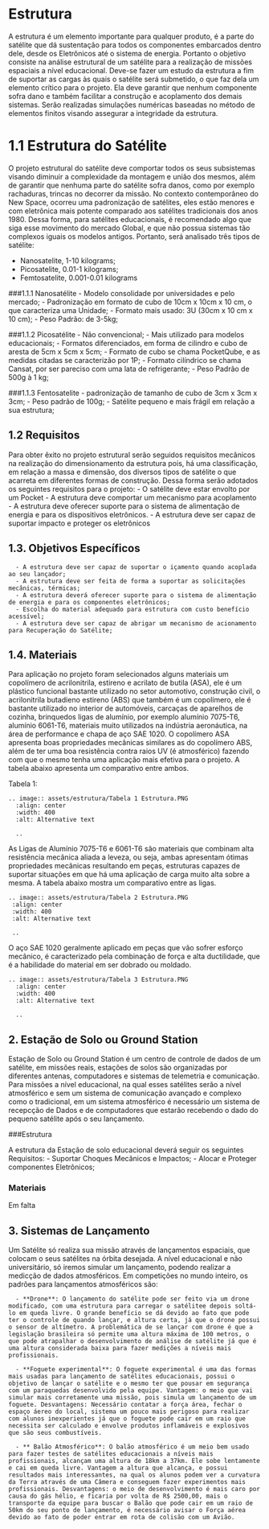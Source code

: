 # Estrutura

A estrutura é um elemento importante para qualquer produto, é a parte do satélite que dá sustentação para todos os componentes embarcados dentro dele, desde os Eletrônicos até o sistema de energia. Portanto o objetivo consiste na análise estrutural de um satélite para a realização de missões espaciais a nível educacional. Deve-se fazer um estudo da estrutura a fim de suportar as cargas às quais o satélite será submetido, o que faz dela um elemento crítico para o projeto. Ela deve garantir que nenhum componente sofra dano e também facilitar a construção e acoplamento dos demais sistemas. Serão realizadas simulações numéricas baseadas no método de elementos finitos visando assegurar a integridade da estrutura.

# 1.1 Estrutura do Satélite

O projeto estrutural do satélite deve comportar todos os seus subsistemas visando diminuir a complexidade da montagem e união dos mesmos, além de garantir que nenhuma parte do satélite sofra danos, como por exemplo rachaduras, trincas no decorrer da missão. No contexto contemporâneo do New Space, ocorreu uma padronização de satélites, eles estão menores e com eletrônica mais potente comparado aos satélites tradicionais dos anos 1980. Dessa forma, para satélites educacionais, é recomendado algo que siga esse movimento do mercado Global, e que não possua sistemas tão complexos iguais os modelos antigos. Portanto, será analisado três tipos de satélite:

 - Nanosatelite, 1-10 kilograms;
 - Picosatelite, 0.01-1 kilograms;
 - Femtosatelite, 0.001-0.01 kilograms
 
 ###1.1.1 Nanosatélite
       - Modelo consolidade por universidades e pelo mercado;
       - Padronização em formato de cubo de 10cm x 10cm x 10 cm, o que caracteriza uma Unidade;
       - Formato mais usado: 3U (30cm x 10 cm x 10 cm);
       - Peso Padrão: de 3-5kg;
       
###1.1.2 Picosatélite 
      - Não convencional;
      - Mais utilizado para modelos educacionais; 
      - Formatos diferenciados, em forma de cilindro e cubo de aresta de 5cm x 5cm x 5cm;
      - Formato de cubo se chama PocketQube, e as medidas citadas se caracterizão por 1P;
      - Formato cilíndrico se chama Cansat, por ser pareciso com uma lata de refrigerante;
      - Peso Padrão de 500g à 1 kg;
      
###1.1.3 Fentosatelite
      - padronização de tamanho de cubo de 3cm x 3cm x 3cm;
      - Peso padrão de 100g;
      - Satélite pequeno e mais frágil em relação a sua estrutura;


## 1.2 Requisitos

Para obter êxito no projeto estrutural serão seguidos requisitos mecânicos na realização do dimensionamento da estrutura pois, há uma classificação, em relação a massa e dimensão, dos diversos tipos de satélite o que acarreta em diferentes formas de construção. Dessa forma serão adotados os seguintes requisitos para o projeto:
      - O satélite deve estar envolto por um Pocket 
      - A estrutura deve comportar um mecanismo para acoplamento 
      - A estrutura deve oferecer suporte para o sistema de alimentação de energia e para os dispositivos eletrônicos.
      - A estrutura deve ser capaz de suportar impacto e proteger os eletrônicos
      
  
## 1.3. Objetivos Específicos

      - A estrutura deve ser capaz de suportar o içamento quando acoplada ao seu lançador;
      - A estrutura deve ser feita de forma a suportar as solicitações mecânicas, térmicas;
      - A estrutura deverá oferecer suporte para o sistema de alimentação de energia e para os componentes eletrônicos;
      - Escolha do material adequado para estrutura com custo benefício acessível;
      - A estrutura deve ser capaz de abrigar um mecanismo de acionamento para Recuperação do Satélite;
      
## 1.4. Materiais

Para aplicação no projeto foram selecionados alguns materiais um copolímero de acrilonitrila, estireno e acrilato de butila (ASA), ele é um plástico funcional bastante utilizado no setor automotivo, construção civil, o acrilonitrila butadieno estireno (ABS) que também é um copolímero, ele é bastante utilizado no interior de automóveis, carcaças de aparelhos de cozinha, brinquedos ligas de alumínio, por exemplo alumínio 7075-T6, alumínio 6061-T6, materiais muito utilizados na indústria aeronáutica, na área de performance e chapa de aço SAE 1020.
O copolímero ASA apresenta boas propriedades mecânicas similares as do copolímero ABS, além de ter uma boa resistência contra raios UV (é atmosférico) fazendo com que o mesmo tenha uma aplicação mais efetiva para o projeto. A tabela abaixo apresenta um comparativo entre ambos.

Tabela 1: 

```eval_rst
.. image:: assets/estrutura/Tabela 1 Estrutura.PNG
  :align: center
  :width: 400
  :alt: Alternative text

  ..
  ```
 As Ligas de Alumínio 7075-T6 e 6061-T6 são materiais que combinam alta resistência mecânica aliada a leveza, ou seja, ambas apresentam ótimas propriedades mecânicas resultando em peças, estruturas capazes de suportar situações em que há uma aplicação de carga muito alta sobre a mesma. A tabela abaixo mostra um comparativo entre as ligas.
 
 ```eval_rst
.. image:: assets/estrutura/Tabela 2 Estrutura.PNG
  :align: center
  :width: 400
  :alt: Alternative text

  ..
```
O aço SAE 1020 geralmente aplicado em peças que vão sofrer esforço mecânico, é caracterizado pela combinação de força e alta ductilidade, que é a habilidade do material em ser dobrado ou moldado.

```eval_rst
.. image:: assets/estrutura/Tabela 3 Estrutura.PNG
  :align: center
  :width: 400
  :alt: Alternative text

  ..
```

## 2. Estação de Solo ou Ground Station 

Estação de Solo ou Ground Station é um centro de controle de dados de um satélite, em missões reais, estações de solos são organizadas por diferentes antenas, computadores e sistemas de telemetria e comunicação. Para missões a nível educacional, na qual esses satélites serão a nível atmosférico e sem um sistema de comunicação avançado e complexo como o tradicional, em um sistema atmosférico é necessário um sistema de recepcção de Dados e de computadores que estarão recebendo o dado do pequeno satélite após o seu lançamento. 

###Estrutura

A estrutura da Estação de solo educacional deverá seguir os seguintes Requisitos:
      - Suportar Choques Mecânicos e Impactos;
      - Alocar e Proteger componentes Eletrônicos;
      
### Materiais

Em falta


## 3. Sistemas de Lançamento

Um Satélite só realiza sua missão através de lançamentos espaciais, que colocam o seus satélites na órbita desejada. A nível educacional e não universitário, só iremos simular um lançamento, podendo realizar a medicção de dados atmosféricos. Em competições no mundo inteiro, os padrões para lançamentos atmosféricos são:

      - **Drone**: O lançamento do satélite pode ser feito via um drone modificado, com uma estrutura para carregar o satélitee depois soltá-lo em queda livre. O grande benefício se dá devido ao fato que pode ter o controle de quando lançar, e altura certa, já que o drone possui o sensor de altímetro. A problemática de se lançar com drone é que a legislação brasileira só permite uma altura máxima de 100 metros, o que pode atrapalhar o desenvolvimento de análise de satélite já que é uma altura considerada baixa para fazer medições a níveis mais profissionais. 
      
      - **Foguete experimental**: O foguete experimental é uma das formas mais usadas para lançamento de satélites educacionais, possui o objetivo de lançar o satélite e o mesmo ter que pousar em segurança com um paraquedas desenvolvido pela equipe. Vantagem: o meio que vai simular mais corretamente uma missão, pois simula um lançamento de um foguete. Desvantagens: Necessário contatar a força área, fechar o espaço áereo do local, sistema um pouco mais perigoso para realizar com alunos inexperientes já que o foguete pode cair em um raio que necessita ser calculado e envolve produtos inflamáveis e explosivos que são seus combustíveis.
      
      - ** Balão Atmosférico**: O balão atmosférico é um meio bem usado para fazer testes de satélites educacionais a níveis mais profissionais, alcançam uma altura de 18km a 37km. Ele sobe lentamente e cai em queda livre. Vantagem a altura que alcança, e possui resultados mais interessantes, na qual os alunos podem ver a curvatura da Terra através de uma Câmera e conseguem fazer experimentos mais profissionais. Desvantagens: o meio de desenvolvimento é mais caro por causa do gás hélio, e ficaria por volta de R$ 2500,00, mais o transporte da equipe para buscar o Balão que pode cair em um raio de 50km do seu ponto de lançamento, é necessário avisar o Força aérea devido ao fato de poder entrar em rota de colisão com um Avião.
